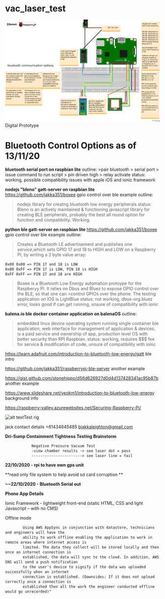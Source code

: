 # vac_laser_test

![alt text](https://github.com/jakka351/vac_laser_test/blob/master/_updatebluetoothrasp.png?raw=true)Digital Prototype

# Bluetooth Control Options as of 13/11/20
**bluetooth serial port on raspbian lite**
outline:
    >pair bluetooth > serial port > issue command to run script > pin driven high > relay activate 
status: working, possible compatibility issues with apple iOS and ionic framework

**nodejs "bleno" gatt-server on raspbian lite**
https://github.com/jakka351/boxee gpio control over ble example
outline:
>nodejs library for creatng bluetooth low energy peripherals
status: Bleno is an actively maintained & functioning javascript library for creating BLE peripherals, probably the best all round option for function and compatibility. Working.

**python ble gatt-server on raspbian lite**
https://github.com/jakka351/boxee gpio control over ble example
outline:
>Creates a Bluetooth LE advertisement and publishes one service,which sets GPIO 17 and 18 to HIGH and LOW on a Raspberry PI, by writing a 2 byte value array:

    0x00 0x00 => PIN 17 and 18 is LOW
    0x00 0xFF => PIN 17 is LOW, PIN 18 is HIGH
    0xFF 0xFF => PIN 17 and 18 are HIGH

>Boxee is a Bluetooth Low Energy automation protoype for the Raspberyy PI. It relies on Dbus and Bluez to expose GPIO control over the BLE, so that one can >control GPIOs over the phone. The testing application on IOS is LightBlue
status: not working, dbus-org.bluez error, looks good if can get running, unsure of compatibility with ionic

**balena.io ble docker container application on balenaOS**
outline:
>embedded linux device operating system running single container ble application, web interface for management of application & devices, is a paid service and ownership of app, production level OS with better security than RPI Raspbian.
status: working, requires $$$ fee for service & modification of code, unsure of compatibility with ionic


   https://learn.adafruit.com/introduction-to-bluetooth-low-energy/gatt ble intro
   
   https://github.com/jakka351/raspberrypi-ble-server another example
   
   https://gist.github.com/stonehippo/d56d626927d0d4d137428341ac95b87b another example
   
   https://www.slideshare.net/yeokm1/introduction-to-bluetooth-low-energy background info
   
   https://raspberry-valley.azurewebsites.net/Securing-Raspberry-Pi/
   
   
![alt text](https://github.com/jakka351/vac_laser_test/blob/bluetooth/images/20201105_093431.jpg?raw=true)Test rig

jack contact details +61434645485 bjakkaleighton@gmail.com 

**Dri-Sump Containment Tightness Testing Brainstorm**

                Negative Pressure Vacuum Test
                -view chamber results -> see laser dot = pass
                -----------------------> see laser line = fail
               
                
**22/10/2020 - rpi to have own gps unit**
   
   **read only file system to help avoid sd card corruption **           

   **~~22/10/2020 - Bluetooth Serial out**


   **Phone App Details**

Ionic Framework - lightweight front-end (static HTML, CSS and light Javascript – with no CMS) 

Offline mode 
           
            Using AWS AppSync in conjunction with datastore, technicians and engineers will have the
            ability to work offline enabling the application to work in remote areas where internet access is
            limited. The data they collect will be stored locally and then once an internet connection is
            established, the data will sync to the cloud. In addition, AWS SNS will send a push notification
            to the user's device to signify if the data was uploaded successfully when an internet
            connection is established. (Downsides: If it does not upload correctly once a connection is
            established then all the work the engineer conducted offline would go unrecorded)"

